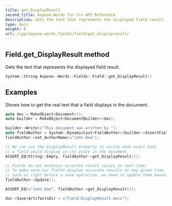 ```yaml
---
title: get_DisplayResult
second_title: Aspose.Words for C++ API Reference
description: Gets the text that represents the displayed field result. 
type: docs
weight: 0
url: /cpp/aspose.words.fields/field/get_displayresult/
---
```

## Field.get_DisplayResult method


Gets the text that represents the displayed field result.

```cpp
System::String Aspose::Words::Fields::Field::get_DisplayResult()
```


## Examples




Shows how to get the real text that a field displays in the document. 
```cpp
auto doc = MakeObject<Document>();
auto builder = MakeObject<DocumentBuilder>(doc);

builder->Write(u"This document was written by ");
auto fieldAuthor = System::DynamicCast<FieldAuthor>(builder->InsertField(FieldType::FieldAuthor, true));
fieldAuthor->set_AuthorName(u"John Doe");

// We can use the DisplayResult property to verify what exact text
// a field would display in its place in the document.
ASSERT_EQ(String::Empty, fieldAuthor->get_DisplayResult());

// Fields do not maintain accurate result values in real-time.
// To make sure our fields display accurate results at any given time,
// such as right before a save operation, we need to update them manually.
fieldAuthor->Update();

ASSERT_EQ(u"John Doe", fieldAuthor->get_DisplayResult());

doc->Save(ArtifactsDir + u"Field.DisplayResult.docx");
```

